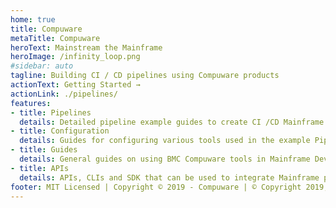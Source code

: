 ```yaml
---
home: true
title: Compuware
metaTitle: Compuware
heroText: Mainstream the Mainframe
heroImage: /infinity_loop.png
#sidebar: auto
tagline: Building CI / CD pipelines using Compuware products
actionText: Getting Started →
actionLink: ./pipelines/
features:
- title: Pipelines
  details: Detailed pipeline example guides to create CI /CD Mainframe pipelines 
- title: Configuration
  details: Guides for configuring various tools used in the example Pipelines
- title: Guides
  details: General guides on using BMC Compuware tools in Mainframe DevOps processes
- title: APIs
  details: APIs, CLIs and SDK that can be used to integrate Mainframe processes into DevOps tools
footer: MIT Licensed | Copyright © 2019 - Compuware | © Copyright 2019, 2020-2021 BMC Software, Inc.
---
```

